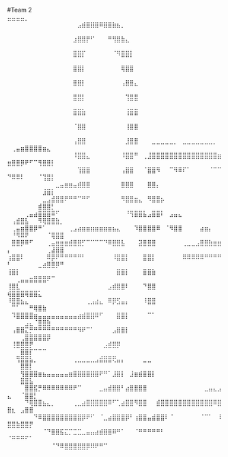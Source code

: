#Team 2
⠀⠀⠀⠀⠀⠀⠀⠀⠀⠀⠀⠀⠀⠀⠀⠀⠀   ⣤⣤⣤⣤⡀⠀⠀⠀⠀⠀⠀⠀⠀⠀⠀⠀⠀⠀⠀⠀⠀⠀⠀⠀⠀⠀⠀⠀⠀⠀⠀⠀⠀⠀⠀⠀⠀⠀⠀⠀⠀⠀⠀
⠀⠀⠀⠀⠀⠀⠀⠀⠀⠀⠀⠀⠀⠀⠀⠀⣠⣾⣿⣿⣿⠿⣿⣿⣷⣦⡀⠀⠀⠀⠀⠀⠀⠀⠀⠀⠀⠀⠀⠀⠀⠀⠀⠀⠀⠀⠀⠀⠀⠀⠀⠀⠀⠀⠀⠀⠀⠀⠀⠀⠀⠀
⠀⠀⠀⠀⠀⠀⠀⠀⠀⠀⠀⠀⠀⠀⠀⣰⣿⣿⡟⠋⠀⠀⠀⠛⢻⣿⣷⣄⠀⠀⠀⠀⠀⠀⠀⠀⠀⠀⠀⠀⠀⠀⠀⠀⠀⠀⠀⠀⠀⠀⠀⠀⠀⠀⠀⠀⠀⠀⠀⠀⠀⠀
⠀⠀⠀⠀⠀⠀⠀⠀⠀⠀⠀⠀⠀⠀⠀⣿⣿⡏⠀⠀⠀⠀⠀⠀⠈⠻⣿⣿⡇⠀⠀⠀⠀⠀⠀⠀⠀⠀⠀⠀⠀⠀⠀⠀⠀⠀⠀⠀⠀⠀⠀⠀⠀⠀⠀⠀⠀⠀⠀⠀⠀⠀
⠀⠀⠀⠀⠀⠀⠀⠀⠀⠀⠀⠀⠀⠀⠀⣿⣿⡇⠀⠀⠀⠀⠀⠀⠀⠀⢿⣿⣿⠀⠀⠀⠀⠀⠀⠀⠀⠀⠀⠀⠀⠀⠀⠀⠀⠀⠀⠀⠀⠀⠀⠀⠀⠀⠀⠀⠀⠀⠀⠀⠀⠀
⠀⠀⠀⠀⠀⠀⠀⠀⠀⠀⠀⠀⠀⠀⠀⣿⣿⡇⠀⠀⠀⠀⠀⠀⠀⠀⢠⣿⣿⣄⠀⠀⠀⠀⠀⠀⠀⠀⠀⠀⠀⠀⠀⠀⠀⠀⠀⠀⠀⠀⠀⠀⠀⠀⠀⠀⠀⠀⠀⠀⠀⠀
⠀⠀⠀⠀⠀⠀⠀⠀⠀⠀⠀⠀⠀⠀⠀⣿⣿⡇⠀⠀⠀⠀⠀⠀⠀⠀⠀⢹⣿⣿⠀⠀⠀⠀⠀⠀⠀⠀⠀⠀⠀⠀⠀⠀⠀⠀⠀⠀⠀⠀⠀⠀⠀⠀⠀⠀⠀⠀⠀⠀⠀⠀
⠀⠀⠀⠀⠀⠀⠀⠀⠀⠀⠀⠀⠀⠀⠀⣿⣿⣷⠀⠀⠀⠀⠀⠀⠀⠀⠀⢸⣿⣿⠀⠀⠀⠀⠀⠀⠀⠀⠀⠀⠀⠀⠀⠀⠀⠀⠀⠀⠀⠀⠀⠀⠀⠀⠀⠀⠀⠀⠀⠀⠀⠀
⠀⠀⠀⠀⠀⠀⠀⠀⠀⠀⠀⠀⠀⠀⠀⠈⣿⣿⠀⠀⠀⠀⠀⠀⠀⠀⠀⢸⣿⣿⠀⠀⠀⠀⠀⠀⠀⠀⠀⠀⠀⠀⠀⠀⠀⠀⠀⠀⠀⠀⠀⠀⠀⠀⠀⠀⠀⠀⠀⠀⠀⠀
⠀⠀⠀⠀⠀⠀⠀⠀⠀⠀⠀⠀⠀⠀⠀⢠⣿⣿⠀⠀⠀⠀⠀⠀⠀⠀⠀⣸⣿⣿⠀⠀⠀⣀⣀⣀⣀⣀⡀⠀⣀⣀⣀⣀⣀⣀⣀⡀⠀⠀⢀⣤⣶⣿⣿⣿⣿⣶⣄⠀⠀⠀
⠀⠀⠀⠀⠀⠀⠀⠀⠀⠀⠀⠀⠀⠀⠀⠸⣿⣿⣄⠀⠀⠀⠀⠀⠀⠀⠸⣿⣿⠛⠀⢀⣸⣿⣿⣿⣿⣿⣿⣿⣿⣿⣿⣿⣿⣿⣿⣿⣶⣶⣿⣿⡿⠟⠋⠉⢻⣿⣿⡇⠀⠀
⠀⠀⠀⠀⠀⠀⠀⠀⠀⠀⠀⠀⠀⠀⠀⠀⢹⣿⣿⠀⠀⠀⠀⠀⠀⠀⢠⣿⣿⠀⠀⠈⣿⣿⠻⠀⠀⠉⠻⠿⠏⠁⠀⠀⠀⠀⠈⠉⠉⠙⠿⠿⠇⠀⠀⠀⠈⢹⣿⡇⠀⠀
⠀⠀⠀⠀⠀⠀⠀⠀⠀⠀⠀⣀⣤⣶⣶⣤⣾⣿⣿⠀⠀⠀⠀⠀⠀⠀⣿⣿⣿⠀⠀⠀⣿⣿⡄⠀⠀⠀⠀⠀⠀⠀⠀⠀⠀⠀⠀⠀⠀⠀⠀⠀⠀⠀⠀⠀⠀⣸⣿⡇⠀⠀
⠀⠀⠀⠀⠀⠀⠀⠀⣀⣠⣾⣿⣿⠟⠛⠛⠉⠛⠋⠀⠀⠀⠀⠀⠀⠀⠻⣿⣿⣶⣄⠀⠻⣿⣿⡦⠀⠀⠀⠀⠀⠀⠀⠀⠀⠀⠀⠀⠀⠀⠀⠀⠀⠀⠀⠀⣾⣿⣿⡃⠀⠀
⠀⠀⠀⠀⢀⣤⣴⣿⣿⣿⠿⠋⠀⠀⠀⠀⠀⠀⠀⠀⠀⠀⠀⠀⠀⠀⠀⠘⢻⣿⣿⣧⣠⣿⣿⠇⠀⣠⣤⣄⠀⠀⠀⠀⠀⠀⠀⠀⠀⠀⢠⣾⣿⣧⠀⠀⠻⢿⣿⣿⣷⡀
⠀⢀⣤⣶⣿⣿⡿⠛⠁⠀⠀⠀⠀⠀⢀⣠⣴⣶⣶⣶⣶⣶⣶⣶⣦⣄⠀⠀⠀⠹⣿⣿⣿⣿⠿⠀⠈⠻⣿⣿⠀⠀⠀⠀⣴⣶⡄⠀⠀⠀⠘⠻⠿⠟⠀⠀⠀⠀⠈⢿⣿⣿
⠀⣿⣿⡿⠿⠋⠀⠀⠀⢀⣤⣶⣶⣶⣾⣿⣿⡋⠉⠉⠉⠉⠙⠿⣿⣿⣧⠀⠀⠀⣽⣿⣿⣿⠀⠀⠀⠀⠀⠀⢀⣀⣀⣠⣿⣿⣷⣶⣶⡄⠀⠀⠀⠀⠀⠀⠀⠀⢀⣼⣿⣿
⢰⣿⣿⠇⠀⠀⠀⠀⠀⠿⡿⠟⠛⠛⠛⠛⠛⠃⠀⠀⠀⠀⠀⠀⠸⣿⣿⡇⠀⠀⠀⣿⣿⡇⠀⠀⠀⠀⠀⠀⠿⠿⠿⠿⠿⠛⠛⠛⠛⠃⠀⠀⠀⠀⠀⠀⣀⣴⣿⣿⡿⠛
⢸⣿⡇⠀⠀⠀⠀⠀⠀⠀⠀⠀⠀⠀⠀⠀⠀⠀⠀⠀⠀⠀⠀⠀⠀⣿⣿⡇⠀⠀⠀⣿⣿⣷⠀⠀⠀⠀⠀⠀⠀⠀⠀⠀⠀⠀⠀⠀⠀⠀⠀⢀⣤⣤⣶⣿⣿⣿⠟⠉⠀⠀
⢸⣿⣇⠀⠀⠀⠀⠀⠀⠀⠀⠀⠀⠀⠀⠀⠀⠀⠀⠀⠀⠀⠀⣠⣾⣿⣿⠇⠀⠀⠀⠙⣿⣿⠀⠀⠀⠀⠀⠀⠀⠀⠀⠀⠀⠀⠀⠀⠀⢾⣿⣿⣿⢿⣿⣿⣅⠀⠀⠀⠀⠀
⠸⣿⣿⣦⣄⠀⠀⠀⠀⠀⠀⠀⠀⠀⠀⠀⠀⠀⢀⣠⣴⣄⠀⠿⡿⣫⣤⡄⠀⠀⠀⠸⣿⣿⠀⠀⠀⠀⠀⠀⠀⠀⠀⠀⠀⠀⠀⠀⠀⠀⠉⠁⠀⠀⠛⢿⣿⣷⠀⠀⠀⠀
⠀⠹⣿⣿⣿⣿⣶⣤⣤⣤⣤⣤⣤⣤⣤⣤⣴⣾⣿⣿⠿⠋⠀⠀⠀⣿⣿⡇⠀⠀⠀⠀⠉⠁⠀⠀⠀⠀⠀⠀⠀⠀⠀⠀⠀⠀⠀⠀⠀⠀⠀⠀⠀⣠⣄⠈⣿⣿⣷⠀⠀⠀
⠀⢠⣿⣿⣍⡛⠛⠛⠛⠛⠛⠛⠛⠛⠛⠛⠻⠟⠉⠁⠀⠀⠀⠀⣠⣿⣿⡇⠀⠀⠀⠀⠀⠀⠀⠀⠀⠀⠀⠀⠀⠀⠀⠀⠀⠀⠀⠀⠀⠀⠀⠀⢀⣿⣿⣿⣿⣿⡿⠀⠀⠀
⠀⢸⣿⣿⣿⡟⠀⠀⠀⠀⠀⠀⠀⠀⠀⠀⠀⠀⠀⠀⠀⠀⣠⣾⣿⡿⠀⠀⠀⠀⠀⠀⠀⠀⠀⠀⠀⠀⠀⠀⠀⠀⠀⠀⠀⠀⠀⠀⠀⠀⠀⠀⣿⣿⡏⠉⠉⠉⠀⠀⠀⠀
⠀⠀⢻⣿⣿⣧⡀⠀⠀⠀⠀⠀⠀⠀⠀⢀⣀⣀⣀⣀⣠⣾⣿⣿⢟⣤⡄⠀⠀⠀⠀⣀⣀⠀⠀⠀⠀⠀⠀⠀⠀⠀⠀⠀⠀⠀⠀⠀⠀⠀⠀⠀⣿⣿⡇⠀⠀⠀⠀⠀⠀⠀
⠀⠀⠀⢻⣿⣿⣿⣶⣦⣤⣤⣤⣤⣤⣶⣿⣿⣿⣿⣿⣿⠟⠛⠁⣸⣿⡇⠀⣸⣶⣾⣿⣿⡇⠀⠀⠀⠀⠀⠀⠀⠀⠀⠀⠀⠀⠀⠀⠀⠀⠀⠀⣿⣿⣧⠀⠀⠀⠀⠀⠀⠀
⠀⠀⠀⠀⣿⣿⣯⡛⠿⠿⠿⠿⠿⠿⠿⠟⠉⠀⠀⠀⠀⣀⣤⣾⣿⣿⠃⣴⣿⣿⣿⣿⠀⠀⠀⠀⠀⠀⠀⠀⠀⠀⠀⠀⠀⣀⣤⣄⣠⣄⠀⠀⠈⣿⣿⡃⠀⠀⠀⠀⠀⠀
⠀⠀⠀⠀⠙⢿⣿⣿⣦⣄⡀⠀⠀⠀⠀⢀⣀⣴⣿⣿⣿⣿⣿⠿⠋⢁⣴⣿⣿⠻⣿⣿⠀⠀⣾⣿⣿⣿⣿⣿⣿⣿⣿⣿⣿⣿⣿⠿⣿⣿⣆⠀⣠⣿⣿⠀⠀⠀⠀⠀⠀⠀
⠀⠀⠀⠀⠀⠀⠙⠿⣿⣿⣿⣿⣿⣿⣿⣿⣿⡿⠟⠋⠀⠈⣀⣴⣿⣿⣿⡿⠃⢰⣿⣿⣤⣾⣿⣿⠇⠈⠀⠀⠀⠀⠀⠀⠈⠉⠁⠀⠸⣿⣿⣷⣿⣿⡟⠀⠀⠀⠀⠀⠀⠀
⠀⠀⠀⠀⠀⠀⠀⠀⠈⠙⣿⣿⣯⣍⡉⣉⣉⣀⣤⣤⣴⣾⣿⣿⠿⠛⠁⠀⠀⠈⠛⠛⠛⠛⠛⠃⠀⠀⠀⠀⠀⠀⠀⠀⠀⠀⠀⠀⠀⠈⠛⠛⠛⠋⠁⠀⠀⠀⠀⠀⠀⠀
⠀⠀⠀⠀⠀⠀⠀⠀⠀⠀⠈⠙⠿⣿⣿⣿⣿⣿⡿⠿⠟⠛⠉⠀⠀⠀⠀⠀⠀⠀⠀⠀⠀⠀⠀⠀⠀⠀⠀⠀⠀⠀⠀⠀⠀⠀⠀⠀⠀⠀⠀⠀⠀⠀⠀⠀⠀⠀⠀⠀⠀⠀